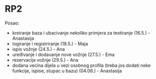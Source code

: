 # RP2

Posao:

- kreiranje baza i ubacivanje nekoliko primjera za testiranje (16.5.) - Anastasija
- logiranje i registriranje (18.5.) - Maja
- ispis vožnje (24.5.) - Ana
- uređivanje i dodavanje nove vožnje (27.5.) - Ema
- rezervacija vožnje (29.5.) - Ana
- dodana većina dijela u vezi osobnog profila (treba jos dodati neke funkcije, ispise, stupac u bazu) (04.06.) - Anastasija
